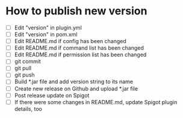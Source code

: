 # How to publish new version

* [ ] Edit "version" in plugin.yml
* [ ] Edit "version" in pom.xml
* [ ] Edit README.md if config has been  changed
* [ ] Edit README.md if command list has been changed
* [ ] Edit README.md if permission list has been changed
* [ ] git commit
* [ ] git pull
* [ ] git push
* [ ] Build *.jar file and add version string to its name
* [ ] Create new release on Github and upload *.jar file
* [ ] Post release update on Spigot
* [ ] If there were some changes in README.md,
        update Spigot plugin details, too